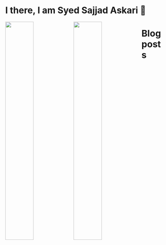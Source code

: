 # I there, I am Syed Sajjad Askari 👋 

<img align = "left" width="42%" src = "https://github-readme-stats.vercel.app/api?username=syedsajjadaskari&show_icons=true&theme=radical"/>

<img align= "left" width="42%" src = "https://github-readme-stats.vercel.app/api/top-langs/?username=syedsajjadaskari&layout=compact)](https://github.com/anuraghazra/github-readme-stats"/>

# Blog posts
<!-- BLOG-POST-LIST:START -->

<!-- BLOG-POST-LIST:END -->
